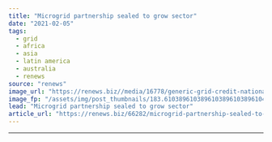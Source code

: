 ```yaml
---
title: "Microgrid partnership sealed to grow sector"
date: "2021-02-05"
tags: 
  - grid
  - africa
  - asia
  - latin america
  - australia
  - renews
source: "renews"
image_url: "https://renews.biz//media/16778/generic-grid-credit-national-grid.jpg?mode=crop&width=770&heightratio=0.6103896103896103896103896104&slimmage=true"
image_fp: "/assets/img/post_thumbnails/183.6103896103896103896103896104&slimmage=true"
lead: "Microgrid partnership sealed to grow sector"
article_url: "https://renews.biz/66282/microgrid-partnership-sealed-to-grow-sector/"
---
```


---
